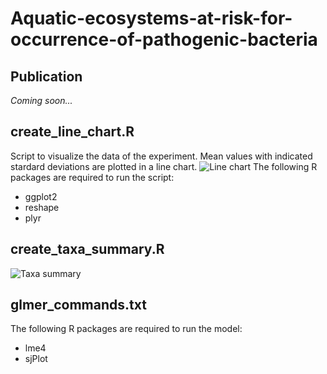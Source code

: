 # Aquatic-ecosystems-at-risk-for-occurrence-of-pathogenic-bacteria

## Publication
<i>Coming soon...</i>

## create_line_chart.R
Script to visualize the data of the experiment. Mean values with indicated stardard deviations are plotted in a line chart. 
![Line chart](https://github.com/moahammarstrom/Aquatic-ecosystems-at-risk-for-occurrence-of-pathogenic-bacteria/blob/master/data/line_chart.png)
The following R packages are required to run the script:
* ggplot2
* reshape
* plyr


## create_taxa_summary.R

![Taxa summary](https://github.com/moahammarstrom/Aquatic-ecosystems-at-risk-for-occurrence-of-pathogenic-bacteria/blob/master/data/taxa_summary.png)

## glmer_commands.txt

The following R packages are required to run the model:
* lme4
* sjPlot
